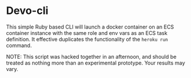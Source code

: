 # Devo-cli

This simple Ruby based CLI will launch a docker container on an ECS container instance with the same role and env vars as an ECS task definition. It effective duplicates the functionality of the `heroku run` command.

NOTE: This script was hacked together in an afternoon, and should be treated as nothing more than an experimental prototype. Your results may vary.
